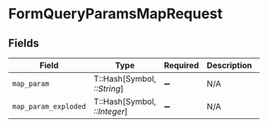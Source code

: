 # FormQueryParamsMapRequest


## Fields

| Field                             | Type                              | Required                          | Description                       | Example                           |
| --------------------------------- | --------------------------------- | --------------------------------- | --------------------------------- | --------------------------------- |
| `map_param`                       | T::Hash[Symbol, *::String*]       | :heavy_minus_sign:                | N/A                               | {"test":"value","test2":"value2"} |
| `map_param_exploded`              | T::Hash[Symbol, *::Integer*]      | :heavy_minus_sign:                | N/A                               | {"test":1,"test2":2}              |